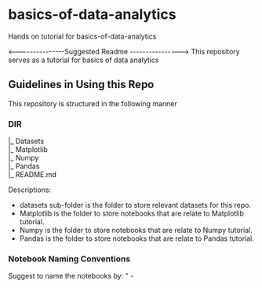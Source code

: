 # basics-of-data-analytics
Hands on tutorial for basics-of-data-analytics

<---------------Suggested Readme ---------------->
This repository serves as a tutorial for basics of data analytics
## Guidelines in Using this Repo

This repository is structured in the following manner

### DIR
|_ Datasets <br>
|_ Matplotlib <br>
|_ Numpy <br>
|_ Pandas <br>
|_ README.md

Descriptions:
* datasets sub-folder is the folder to store relevant datasets for this repo.
* Matplotlib is the folder to store notebooks that are relate to Matplotlib tutorial.
* Numpy is the folder to store notebooks that are relate to Numpy tutorial.
* Pandas is the folder to store notebooks that are relate to Pandas tutorial.


### Notebook Naming Conventions
Suggest to name the notebooks by:
"<nn> - <title>"

Where nn is the number of question. Title is the name of the notebook. <br>
For example: * 01 - Introduction to DataFrame

First line of notebook to be tally with notebook name for easy checking.

Suggested by:
Boon Khai
2 April 2021
